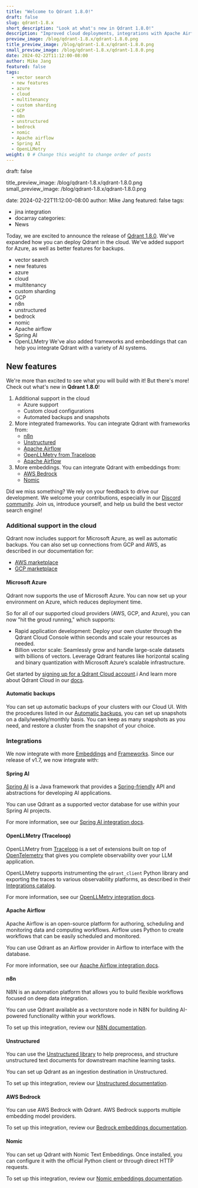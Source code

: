 ```yaml
---
title: "Welcome to Qdrant 1.8.0!"
draft: false
slug: qdrant-1.8.x 
short_description: "Look at what's new in Qdrant 1.8.0!"
description: "Improved cloud deployments, integrations with Apache Airflow, AWS Bedrock,Nomic, Unstructured, N8N and more!"
preview_image: /blog/qdrant-1.8.x/qdrant-1.8.0.png
title_preview_image: /blog/qdrant-1.8.x/qdrant-1.8.0.png
small_preview_image: /blog/qdrant-1.8.x/qdrant-1.8.0.png
date: 2024-02-22T11:12:00-08:00
author: Mike Jang
featured: false 
tags:
  - vector search
  - new features
  - azure
  - cloud
  - multitenancy
  - custom sharding
  - GCP
  - n8n
  - unstructured
  - bedrock
  - nomic
  - Apache airflow
  - Spring AI
  - OpenLLMetry
weight: 0 # Change this weight to change order of posts
---
```


draft: false

title_preview_image: /blog/qdrant-1.8.x/qdrant-1.8.0.png
small_preview_image: /blog/qdrant-1.8.x/qdrant-1.8.0.png

date: 2024-02-22T11:12:00-08:00
author: Mike Jang
featured: false 
tags:
  - jina integration
  - docarray
categories:
  - News

Today, we are excited to announce the release of [Qdrant 1.8.0](https://github.com/qdrant/qdrant/releases/tag/v1.8.0).
We've expanded how you can deploy Qdrant in the cloud. We've added support for
Azure, as well as better features for backups.

  - vector search
  - new features
  - azure
  - cloud
  - multitenancy
  - custom sharding
  - GCP
  - n8n
  - unstructured
  - bedrock
  - nomic
  - Apache airflow
  - Spring AI
  - OpenLLMetry
We've also added frameworks and embeddings that can help you integrate Qdrant
with a variety of AI systems.

<!-- more detail -->

## New features

We're more than excited to see what you will build with it! But there's more! Check out what's new in **Qdrant 1.8.0**!

1. Additional support in the cloud
   - Azure support
   - Custom cloud configurations
   - Automated backups and snapshots
1. More integrated frameworks. You can integrate Qdrant with frameworks from:
   - [n8n](https://n8n.io/)
   - [Unstructured](https://unstructured.io/)
   - [Apache Airflow](https://airflow.apache.org/)
   - [OpenLLMetry from Traceloop](https://www.traceloop.com/)
   - [Apache Airflow](https://airflow.apache.org/)
1. More embeddings. You can integrate Qdrant with embeddings from:
   - [AWS Bedrock](https://aws.amazon.com/bedrock/)
   - [Nomic](https://docs.nomic.ai/)

Did we miss something? We rely on your feedback to drive our development. We
welcome your contributions, especially in our [Discord community](https://qdrant.to/discord). Join us, introduce yourself, and help us build the best vector search engine!

### Additional support in the cloud

Qdrant now includes support for Microsoft Azure, as well as automatic backups. You
can also set up connections from GCP and AWS, as described in our documentation for:

- [AWS marketplace](/documentation/cloud/aws-marketplace)
- [GCP marketplace](/documentation/cloud/gcp-marketplace)

#### Microsoft Azure

Qdrant now supports the use of Microsoft Azure. You can now set up your environment on
Azure, which reduces deployment time. 

So for all of our supported cloud providers (AWS, GCP, and Azure), you can now
"hit the groud running," which supports:

- Rapid application development: Deploy your own cluster through the Qdrant Cloud
  Console within seconds and scale your resources as needed.
- Billion vector scale: Seamlessly grow and handle large-scale datasets with
  billions of vectors. Leverage Qdrant features like horizontal scaling and
  binary quantization with Microsoft Azure’s scalable infrastructure.

Get started by [signing up for a Qdrant Cloud account](https://cloud.qdrant.io).i
And learn more about Qdrant Cloud in our [docs](/documentation/cloud/).

#### Automatic backups

You can set up automatic backups of your clusters with our Cloud UI. With the
procedures listed in our [Automatic backups](/documentation/cloud/backups), 
you can set up snapshots on a daily/weekly/monthly basis. You can keep as many
snapshots as you need, and restore a cluster from the snapshot of your choice.

<!-- Not sure if this is important enough
### Order points by a payload key

When using the [`scroll`](/documentation/concepts/points/#scroll-points) API, you can
sort the results by a payload key. For example, you can retrieve points in chronological
order if your payloads have a `"timestamp"` field.
-->
### Integrations

We now integrate with more [Embeddings](/documentation/embeddings) and 
[Frameworks](/documentation/frameworks). Since our release of v1.7, we now integrate
with:

#### Spring AI

[Spring AI](https://docs.spring.io/spring-ai/reference/) is a Java framework
that provides a [Spring-friendly](https://spring.io/) API and abstractions for
developing AI applications.

You can use Qdrant as a supported vector database for use within your Spring AI
projects.

For more information, see our [Spring AI integration docs](/documentation/frameworks/spring-ai/).

#### OpenLLMetry (Traceloop)

OpenLLMetry from [Traceloop](https://www.traceloop.com/) is a set of extensions
built on top of [OpenTelemetry](https://opentelemetry.io/) that gives you
complete observability over your LLM application.

OpenLLMetry supports instrumenting the `qdrant_client` Python library and
exporting the traces to various observability platforms, as described in their
[Integrations catalog](https://www.traceloop.com/docs/openllmetry/integrations/introduction#the-integrations-catalog).

For more information, see our [OpenLLMetry integration docs](/documentation/frameworks/openllemtry/).

#### Apache Airflow

Apache Airflow is an open-source platform for authoring, scheduling and monitoring
data and computing workflows. Airflow uses Python to create workflows that can
be easily scheduled and monitored.

You can use Qdrant as an Airflow provider in Airflow to interface with the database.

For more information, see our [Apache Airflow integration docs](/documentation/frameworks/airflow/).

#### n8n

N8N is an automation platform that allows you to build flexible workflows focused
on deep data integration.

You can use Qdrant available as a vectorstore node in N8N for building AI-powered
functionality within your workflows.

To set up this integration, review our [N8N documentation](/documentation/framewokrs/n8n/).

#### Unstructured

You can use the [Unstructured library](https://unstructured.io) to help preprocess,
and structure unstructured text documents for downstream machine learning tasks.

You can set up Qdrant as an ingestion destination in Unstructured.

To set up this integration, review our [Unstructured documentation](/documentation/framewokrs/unstructured/).

#### AWS Bedrock

You can use AWS Bedrock with Qdrant. AWS Bedrock supports multiple embedding
model providers.

To set up this integration, review our [Bedrock embeddings documentation](/documentation/embeddings/bedrock/).

#### Nomic

You can set up Qdrant with Nomic Text Embeddings. Once installed, you can
configure it with the official Python client or through direct HTTP requests.

To set up this integration, review our [Nomic  embeddings documentation](/documentation/embeddings/nomic/).
